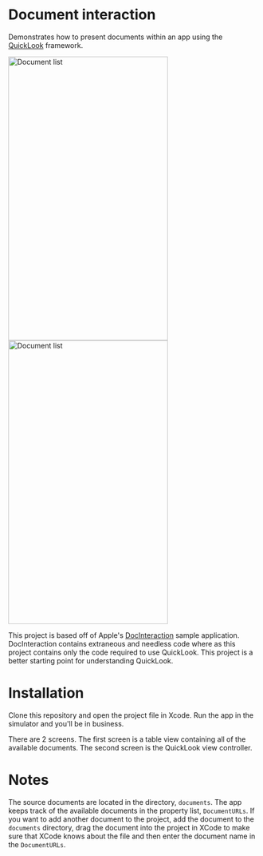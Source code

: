# Document interaction
Demonstrates how to present documents within an app using the [QuickLook][ql]
framework.

<img src="https://raw.githubusercontent.com/jkereako/ios-document-interaction/master/screen-1.png" alt="Document list" width="320" height="568" />

<img src="https://raw.githubusercontent.com/jkereako/ios-document-interaction/master/screen-2.png" alt="Document list" width="320" height="568" />

This project is based off of Apple's [DocInteraction][doc] sample application.
DocInteraction contains extraneous and needless code where as this project
contains only the code required to use QuickLook. This project is a better
starting point for understanding QuickLook.

# Installation
Clone this repository and open the project file in Xcode. Run the app in the
simulator and you'll be in business.

There are 2 screens. The first screen is a table view containing all of the
available documents. The second screen is the QuickLook view controller.

# Notes
The source documents are located in the directory, `documents`. The app keeps
track of the available documents in the property list, `DocumentURLs`. If you
want to add another document to the project, add the document to the `documents`
directory, drag the document into the project in XCode to make sure that XCode
knows about the file and then enter the document name in the `DocumentURLs`.

[doc]:
https://developer.apple.com/library/ios/samplecode/DocInteraction/Introduction/Intro.html
[ql]:https://developer.apple.com/library/ios/documentation/QuickLook/Reference/QuickLookFrameworkReference_iPhoneOS/
